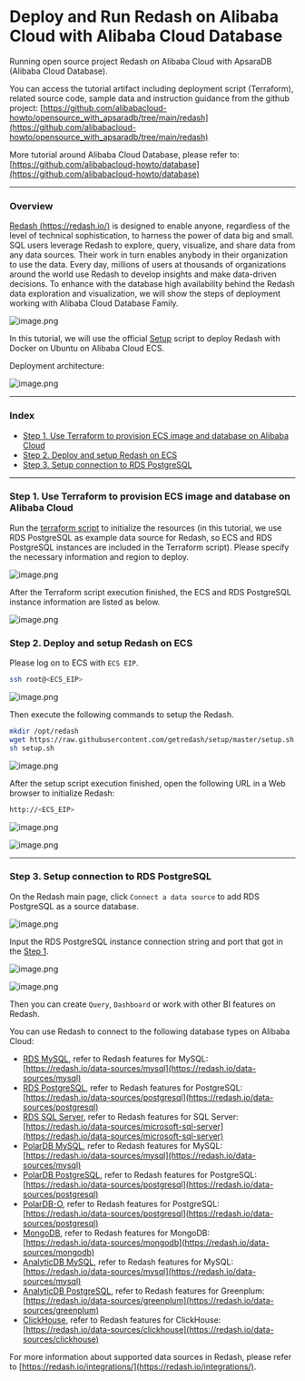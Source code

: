# Deploy and Run Redash on Alibaba Cloud with Alibaba Cloud Database
Running open source project Redash on Alibaba Cloud with ApsaraDB (Alibaba Cloud Database).

You can access the tutorial artifact including deployment script (Terraform), related source code, sample data and instruction guidance from the github project:
[https://github.com/alibabacloud-howto/opensource_with_apsaradb/tree/main/redash](https://github.com/alibabacloud-howto/opensource_with_apsaradb/tree/main/redash)

More tutorial around Alibaba Cloud Database, please refer to:
[https://github.com/alibabacloud-howto/database](https://github.com/alibabacloud-howto/database)

---
### Overview
[Redash (https://redash.io/)](https://redash.io/) is designed to enable anyone, regardless of the level of technical sophistication, to harness the power of data big and small. SQL users leverage Redash to explore, query, visualize, and share data from any data sources. Their work in turn enables anybody in their organization to use the data. Every day, millions of users at thousands of organizations around the world use Redash to develop insights and make data-driven decisions.
To enhance with the database high availability behind the Redash data exploration and visualization, we will show the steps of deployment working with Alibaba Cloud Database Family.

![image.png](https://github.com/alibabacloud-howto/opensource_with_apsaradb/raw/main/redash/images/redash-anim.gif)

In this tutorial, we will use the official [Setup](https://github.com/getredash/setup) script to deploy Redash with Docker on Ubuntu on Alibaba Cloud ECS.

Deployment architecture:

![image.png](https://github.com/alibabacloud-howto/opensource_with_apsaradb/raw/main/redash/images/archi.png)

---
### Index

- [Step 1. Use Terraform to provision ECS image and database on Alibaba Cloud](https://github.com/alibabacloud-howto/opensource_with_apsaradb/tree/main/redash#step-1-use-terraform-to-provision-ecs-image-and-database-on-alibaba-cloud)
- [Step 2. Deploy and setup Redash on ECS](https://github.com/alibabacloud-howto/opensource_with_apsaradb/tree/main/redash#step-2-deploy-and-setup-redash-on-ecs)
- [Step 3. Setup connection to RDS PostgreSQL](https://github.com/alibabacloud-howto/opensource_with_apsaradb/tree/main/redash#step-3-setup-connection-to-rds-postgresql)

---
### Step 1. Use Terraform to provision ECS image and database on Alibaba Cloud

Run the [terraform script](https://github.com/alibabacloud-howto/opensource_with_apsaradb/blob/main/redash/deployment/terraform/main.tf) to initialize the resources (in this tutorial, we use RDS PostgreSQL as example data source for Redash, so ECS and RDS PostgreSQL instances are included in the Terraform script). Please specify the necessary information and region to deploy.

![image.png](https://github.com/alibabacloud-howto/opensource_with_apsaradb/raw/main/redash/images/tf-parms.png)

After the Terraform script execution finished, the ECS and RDS PostgreSQL instance information are listed as below.

![image.png](https://github.com/alibabacloud-howto/opensource_with_apsaradb/raw/main/redash/images/tf-done.png)

### Step 2. Deploy and setup Redash on ECS

Please log on to ECS with ``ECS EIP``.

```bash
ssh root@<ECS_EIP>
```

![image.png](https://github.com/alibabacloud-howto/opensource_with_apsaradb/raw/main/redash/images/ecs-logon.png)

Then execute the following commands to setup the Redash.

```bash
mkdir /opt/redash
wget https://raw.githubusercontent.com/getredash/setup/master/setup.sh
sh setup.sh
```

![image.png](https://github.com/alibabacloud-howto/opensource_with_apsaradb/raw/main/redash/images/setup-done.png)

After the setup script execution finished, open the following URL in a Web browser to initialize Redash: 

```bash
http://<ECS_EIP>
```

![image.png](https://github.com/alibabacloud-howto/opensource_with_apsaradb/raw/main/redash/images/redash-logon.png)

![image.png](https://github.com/alibabacloud-howto/opensource_with_apsaradb/raw/main/redash/images/redash-main.png)

---
### Step 3. Setup connection to RDS PostgreSQL

On the Redash main page, click ``Connect a data source`` to add RDS PostgreSQL as a source database.

![image.png](https://github.com/alibabacloud-howto/opensource_with_apsaradb/raw/main/redash/images/redash-create-1.png)

Input the RDS PostgreSQL instance connection string and port that got in the [Step 1](https://github.com/alibabacloud-howto/opensource_with_apsaradb/tree/main/redash#step-1-use-terraform-to-provision-ecs-image-and-database-on-alibaba-cloud).

![image.png](https://github.com/alibabacloud-howto/opensource_with_apsaradb/raw/main/redash/images/redash-create-2.png)

![image.png](https://github.com/alibabacloud-howto/opensource_with_apsaradb/raw/main/redash/images/redash-create-3.png)


Then you can create ``Query``, ``Dashboard`` or work with other BI features on Redash.

You can use Redash to connect to the following database types on Alibaba Cloud:
- [RDS MySQL](https://www.alibabacloud.com/product/apsaradb-for-rds-mysql), refer to Redash features for MySQL: [https://redash.io/data-sources/mysql](https://redash.io/data-sources/mysql)
- [RDS PostgreSQL](https://www.alibabacloud.com/product/apsaradb-for-rds-postgresql), refer to Redash features for PostgreSQL: [https://redash.io/data-sources/postgresql](https://redash.io/data-sources/postgresql)
- [RDS SQL Server](https://www.alibabacloud.com/product/apsaradb-for-rds-sql-server), refer to Redash features for SQL Server: [https://redash.io/data-sources/microsoft-sql-server](https://redash.io/data-sources/microsoft-sql-server)
- [PolarDB MySQL](https://www.alibabacloud.com/product/polardb), refer to Redash features for MySQL: [https://redash.io/data-sources/mysql](https://redash.io/data-sources/mysql)
- [PolarDB PostgreSQL](https://www.alibabacloud.com/product/polardb), refer to Redash features for PostgreSQL: [https://redash.io/data-sources/postgresql](https://redash.io/data-sources/postgresql)
- [PolarDB-O](https://www.alibabacloud.com/product/polardb), refer to Redash features for PostgreSQL: [https://redash.io/data-sources/postgresql](https://redash.io/data-sources/postgresql)
- [MongoDB](https://www.alibabacloud.com/product/apsaradb-for-mongodb), refer to Redash features for MongoDB: [https://redash.io/data-sources/mongodb](https://redash.io/data-sources/mongodb)
- [AnalyticDB MySQL](https://www.alibabacloud.com/product/analyticdb-for-mysql), refer to Redash features for MySQL: [https://redash.io/data-sources/mysql](https://redash.io/data-sources/mysql)
- [AnalyticDB PostgreSQL](https://www.alibabacloud.com/product/hybriddb-postgresql), refer to Redash features for Greenplum: [https://redash.io/data-sources/greenplum](https://redash.io/data-sources/greenplum)
- [ClickHouse](https://www.alibabacloud.com/product/clickhouse), refer to Redash features for ClickHouse: [https://redash.io/data-sources/clickhouse](https://redash.io/data-sources/clickhouse)

For more information about supported data sources in Redash, please refer to [https://redash.io/integrations/](https://redash.io/integrations/).